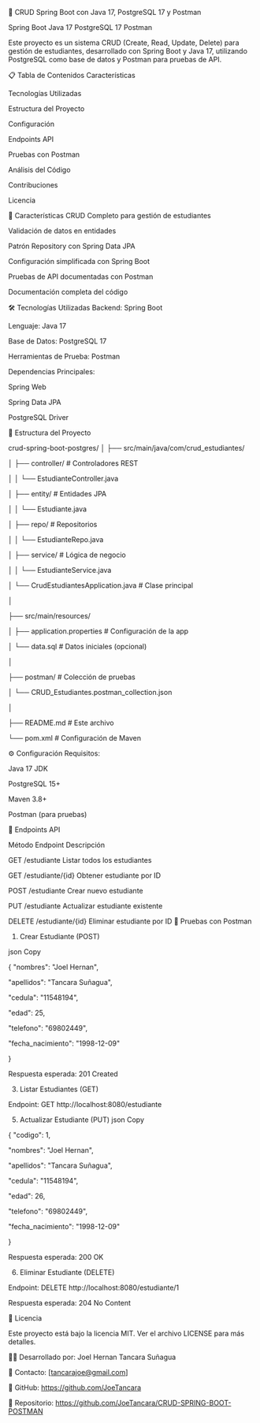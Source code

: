 🚀 CRUD Spring Boot con Java 17, PostgreSQL 17 y Postman

Spring Boot
Java 17
PostgreSQL 17
Postman

Este proyecto es un sistema CRUD (Create, Read, Update, Delete) para gestión de estudiantes, desarrollado con Spring Boot y Java 17, utilizando PostgreSQL como base de datos y Postman para pruebas de API.

📋 Tabla de Contenidos
Características

Tecnologías Utilizadas

Estructura del Proyecto

Configuración

Endpoints API

Pruebas con Postman

Análisis del Código

Contribuciones

Licencia

🌟 Características
CRUD Completo para gestión de estudiantes

Validación de datos en entidades

Patrón Repository con Spring Data JPA

Configuración simplificada con Spring Boot

Pruebas de API documentadas con Postman

Documentación completa del código

🛠 Tecnologías Utilizadas
Backend: Spring Boot

Lenguaje: Java 17

Base de Datos: PostgreSQL 17

Herramientas de Prueba: Postman

Dependencias Principales:

Spring Web

Spring Data JPA

PostgreSQL Driver


📂 Estructura del Proyecto

crud-spring-boot-postgres/
│
├── src/main/java/com/crud_estudiantes/

│   ├── controller/           # Controladores REST

│   │   └── EstudianteController.java

│   ├── entity/               # Entidades JPA

│   │   └── Estudiante.java

│   ├── repo/                 # Repositorios

│   │   └── EstudianteRepo.java

│   ├── service/              # Lógica de negocio

│   │   └── EstudianteService.java

│   └── CrudEstudiantesApplication.java  # Clase principal

│

├── src/main/resources/

│   ├── application.properties # Configuración de la app

│   └── data.sql              # Datos iniciales (opcional)

│

├── postman/                  # Colección de pruebas

│   └── CRUD_Estudiantes.postman_collection.json

│

├── README.md                 # Este archivo

└── pom.xml                   # Configuración de Maven


⚙ Configuración
Requisitos:

Java 17 JDK

PostgreSQL 15+

Maven 3.8+

Postman (para pruebas)

🔌 Endpoints API

Método	Endpoint	Descripción

GET	/estudiante	Listar todos los estudiantes

GET	/estudiante/{id}	Obtener estudiante por ID

POST	/estudiante	Crear nuevo estudiante

PUT	/estudiante	Actualizar estudiante existente

DELETE	/estudiante/{id}	Eliminar estudiante por ID
🧪 Pruebas con Postman

1. Crear Estudiante (POST)
   
json
Copy

{
  "nombres": "Joel Hernan",

  "apellidos": "Tancara Suñagua",
  
  "cedula": "11548194",
  
  "edad": 25,
  
  "telefono": "69802449",
  
  "fecha_nacimiento": "1998-12-09"
  
}

Respuesta esperada: 201 Created

3. Listar Estudiantes (GET)

Endpoint: GET http://localhost:8080/estudiante

5. Actualizar Estudiante (PUT)
json
Copy

{
  "codigo": 1,

  "nombres": "Joel Hernan",
  
  "apellidos": "Tancara Suñagua",
  
  "cedula": "11548194",
  
  "edad": 26,
  
  "telefono": "69802449",
  
  "fecha_nacimiento": "1998-12-09"
  
}

Respuesta esperada: 200 OK

6. Eliminar Estudiante (DELETE)

Endpoint: DELETE http://localhost:8080/estudiante/1

Respuesta esperada: 204 No Content

📄 Licencia

Este proyecto está bajo la licencia MIT. Ver el archivo LICENSE para más detalles.

👨‍💻 Desarrollado por: Joel Hernan Tancara Suñagua

📧 Contacto: [tancarajoe@gmail.com]

🔗 GitHub: https://github.com/JoeTancara

🔗 Repositorio: https://github.com/JoeTancara/CRUD-SPRING-BOOT-POSTMAN
